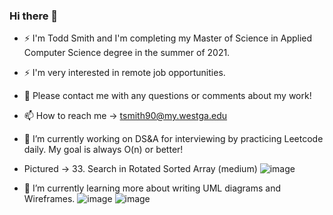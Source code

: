 ### Hi there 👋

- ⚡ I'm Todd Smith and I'm completing my Master of Science in Applied Computer Science degree in the summer of 2021. 
- ⚡ I'm very interested in remote job opportunities.

- 💬 Please contact me with any questions or comments about my work!
- 📫 How to reach me -> tsmith90@my.westga.edu

- 🔭 I’m currently working on DS&A for interviewing by practicing Leetcode daily. My goal is always O(n) or better! 
- Pictured -> 33. Search in Rotated Sorted Array (medium)
![image](https://user-images.githubusercontent.com/42604905/118477752-9c6bcd80-b741-11eb-9b85-0e110e623445.png)


- 🌱 I’m currently learning more about writing UML diagrams and Wireframes.
![image](https://user-images.githubusercontent.com/42604905/118477975-ea80d100-b741-11eb-9655-12b2de8e96fb.png)
![image](https://user-images.githubusercontent.com/42604905/118478036-fc627400-b741-11eb-8282-a58c5bcf97f7.png)
